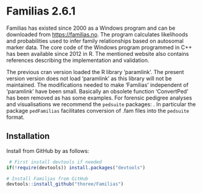 
<!-- README.md is generated from README.Rmd. Please edit that file -->

# Familias 2.6.1

Familias has existed since 2000 as a Windows program and can be
downloaded from <https://familias.no>. The program calculates
likelihoods and probabilities used to infer family relationships based
on autosomal marker data. The core code of the Windows program
programmed in C++ has been available since 2012 in R. The mentioned
website also contains references describing the implementation and
validation.

The previous cran version loaded the R library ‘paramlink’. The present
version version does not load ‘paramlink’ as this library will not be
maintained. The modifications needed to make ‘Familias’ independent of
‘paramlink’ have been small. Basically an obsolete function ‘ConvertPed’
has been removed as has some examples. For forensic pedigree analyses
and visualisations we recommend the `pedsuite` packages: . In particular
the package `pedFamilias` facilitates conversion of .fam files into the
`pedsuite` format.

## Installation

Install from GitHub by as follows:

``` r
 # First install devtools if needed
if(!require(devtools)) install.packages("devtools")

# Install Familias from GitHub
devtools::install_github("thoree/Familias")
```

